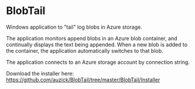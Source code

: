 # BlobTail
Windows application to "tail" log blobs in Azure storage.

The application monitors append blobs in an Azure blob container, and continually displays the text being appended. When a new blob is added to the container, the application automatically switches to that blob.

The application connects to an Azure storage account by connection string.

Download the installer here: https://github.com/auzick/BlobTail/tree/master/BlobTail/Installer 
 
